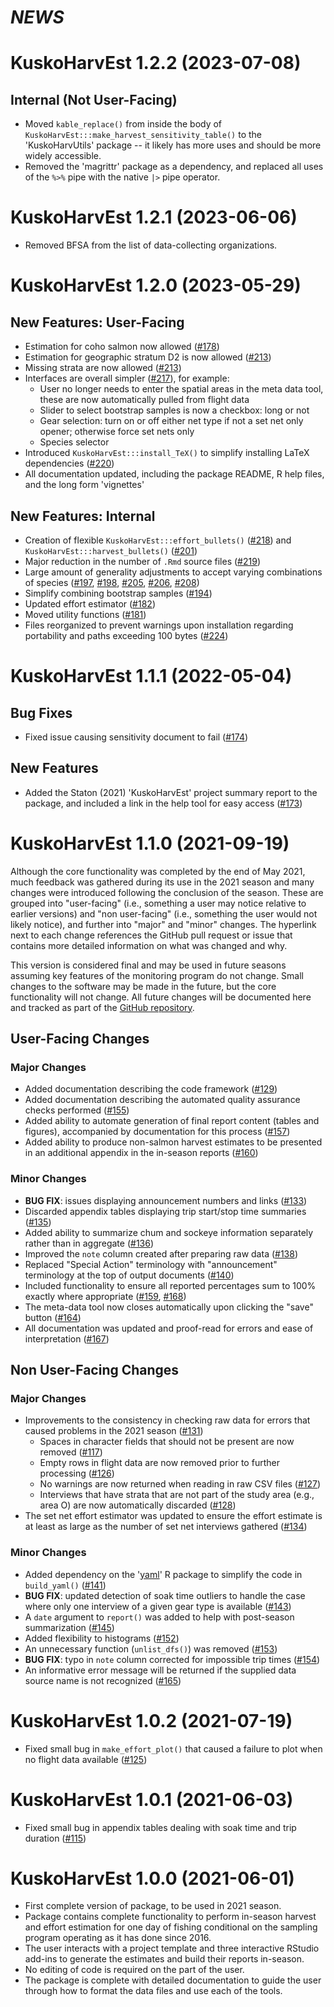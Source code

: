 # *NEWS*

# KuskoHarvEst 1.2.2 (2023-07-08)

## Internal (Not User-Facing)

* Moved `kable_replace()` from inside the body of `KuskoHarvEst:::make_harvest_sensitivity_table()` to the 'KuskoHarvUtils' package -- it likely has more uses and should be more widely accessible.
* Removed the 'magrittr' package as a dependency, and replaced all uses of the `%>%` pipe with the native `|>` pipe operator. 

# KuskoHarvEst 1.2.1 (2023-06-06)

* Removed BFSA from the list of data-collecting organizations.

# KuskoHarvEst 1.2.0 (2023-05-29)

## New Features: User-Facing

* Estimation for coho salmon now allowed ([#178](https://www.github.com/bstaton1/KuskoHarvEst/issues/178))
* Estimation for geographic stratum D2 is now allowed ([#213](https://www.github.com/bstaton1/KuskoHarvEst/pull/213))
* Missing strata are now allowed ([#213](https://www.github.com/bstaton1/KuskoHarvEst/pull/213))
* Interfaces are overall simpler ([#217](https://www.github.com/bstaton1/KuskoHarvEst/pull/217)), for example:
  * User no longer needs to enter the spatial areas in the meta data tool, these are now automatically pulled from flight data
  * Slider to select bootstrap samples is now a checkbox: long or not
  * Gear selection: turn on or off either net type if not a set net only opener; otherwise force set nets only
  * Species selector
* Introduced `KuskoHarvEst:::install_TeX()` to simplify installing LaTeX dependencies ([#220](https://www.github.com/bstaton1/KuskoHarvEst/pull/220))
* All documentation updated, including the package README, R help files, and the long form 'vignettes'

## New Features: Internal

* Creation of flexible `KuskoHarvEst:::effort_bullets()` ([#218](https://www.github.com/bstaton1/KuskoHarvEst/pull/218)) and `KuskoHarvEst:::harvest_bullets()` ([#201](https://www.github.com/bstaton1/KuskoHarvEst/issues/201))
* Major reduction in the number of `.Rmd` source files ([#219](https://www.github.com/bstaton1/KuskoHarvEst/pull/2))
* Large amount of generality adjustments to accept varying combinations of species ([#197](https://www.github.com/bstaton1/KuskoHarvEst/pull/197), [#198](https://www.github.com/bstaton1/KuskoHarvEst/pull/198), [#205](https://www.github.com/bstaton1/KuskoHarvEst/pull/205), [#206](https://www.github.com/bstaton1/KuskoHarvEst/pull/206), [#208](https://www.github.com/bstaton1/KuskoHarvEst/208))
* Simplify combining bootstrap samples ([#194](https://www.github.com/bstaton1/KuskoHarvEst/pull/194))
* Updated effort estimator ([#182](https://www.github.com/bstaton1/KuskoHarvEst/pull/182))
* Moved utility functions ([#181](https://www.github.com/bstaton1/KuskoHarvEst/pull/181))
* Files reorganized to prevent warnings upon installation regarding portability and paths exceeding 100 bytes ([#224](https://www.github.com/bstaton1/KuskoHarvEst/pull/224))

# KuskoHarvEst 1.1.1 (2022-05-04)

## Bug Fixes

* Fixed issue causing sensitivity document to fail ([#174](https://www.github.com/bstaton1/KuskoHarvEst/pull/174))

## New Features

* Added the Staton (2021) 'KuskoHarvEst' project summary report to the package, and included a link in the help tool for easy access ([#173](https://www.github.com/bstaton1/KuskoHarvEst/pull/173))

# KuskoHarvEst 1.1.0 (2021-09-19)

Although the core functionality was completed by the end of May 2021, much feedback was gathered during its use in the 2021 season and many changes were introduced following the conclusion of the season.
These are grouped into "user-facing" (i.e., something a user may notice relative to earlier versions) and "non user-facing" (i.e., something the user would not likely notice), and further into "major" and "minor" changes.
The hyperlink next to each change references the GitHub pull request or issue that contains more detailed information on what was changed and why.

This version is considered final and may be used in future seasons assuming key features of the monitoring program do not change.
Small changes to the software may be made in the future, but the core functionality will not change.
All future changes will be documented here and tracked as part of the [GitHub repository](https://github.com/bstaton1/KuskoHarvEst).

## User-Facing Changes

### Major Changes

* Added documentation describing the code framework ([#129](https://www.github.com/bstaton1/KuskoHarvEst/pull/129))
* Added documentation describing the automated quality assurance checks performed ([#155](https://www.github.com/bstaton1/KuskoHarvEst/pull/155))
* Added ability to automate generation of final report content (tables and figures), accompanied by documentation for this process ([#157](https://www.github.com/bstaton1/KuskoHarvEst/pull/157))
* Added ability to produce non-salmon harvest estimates to be presented in an additional appendix in the in-season reports ([#160](https://www.github.com/bstaton1/KuskoHarvEst/160))

### Minor Changes

* **BUG FIX**: issues displaying announcement numbers and links ([#133](https://www.github.com/bstaton1/KuskoHarvEst/pull/133))
* Discarded appendix tables displaying trip start/stop time summaries ([#135](https://www.github.com/bstaton1/KuskoHarvEst/pull/135))
* Added ability to summarize chum and sockeye information separately rather than in aggregate ([#136](https://www.github.com/bstaton1/KuskoHarvEst/pull/136))
* Improved the `note` column created after preparing raw data ([#138](https://www.github.com/bstaton1/KuskoHarvEst/pull/138))
* Replaced "Special Action" terminology with "announcement" terminology at the top of output documents ([#140](https://www.github.com/bstaton1/KuskoHarvEst/pull/140))
* Included functionality to ensure all reported percentages sum to 100% exactly where appropriate ([#159](https://www.github.com/bstaton1/KuskoHarvEst/pull/159), [#168](https://www.github.com/bstaton1/KuskoHarvEst/pull/168))
* The meta-data tool now closes automatically upon clicking the "save" button ([#164](https://www.github.com/bstaton1/KuskoHarvEst/pull/164))
* All documentation was updated and proof-read for errors and ease of interpretation ([#167](https://www.github.com/bstaton1/KuskoHarvEst/pull/167))

## Non User-Facing Changes

### Major Changes

* Improvements to the consistency in checking raw data for errors that caused problems in the 2021 season ([#131](https://www.github.com/bstaton1/KuskoHarvEst/pull/131))
  * Spaces in character fields that should not be present are now removed ([#117](https://www.github.com/bstaton1/KuskoHarvEst/issues/117))
  * Empty rows in flight data are now removed prior to further processing ([#126](https://www.github.com/bstaton1/KuskoHarvEst/issues/126))
  * No warnings are now returned when reading in raw CSV files ([#127](https://www.github.com/bstaton1/KuskoHarvEst/issues/127))
  * Interviews that have strata that are not part of the study area (e.g., area O) are now automatically discarded ([#128](https://www.github.com/bstaton1/KuskoHarvEst/isues/128))
* The set net effort estimator was updated to ensure the effort estimate is at least as large as the number of set net interviews gathered ([#134](https://www.github.com/bstaton1/KuskoHarvEst/pull/134))

### Minor Changes

* Added dependency on the '[yaml]([https://CRAN.R-project.org/package=yaml](https://cran.r-project.org/package=yaml))' R package to simplify the code in `build_yaml()` ([#141](https://www.github.com/bstaton1/KuskoHarvEst/pull/141))
* **BUG FIX**: updated detection of soak time outliers to handle the case where only one interview of a given gear type is available ([#143](https://www.github.com/bstaton1/KuskoHarvEst/pull/143))
* A `date` argument to `report()` was added to help with post-season summarization ([#145](https://www.github.com/bstaton1/KuskoHarvEst/pull/145))
* Added flexibility to histograms ([#152](https://www.github.com/bstaton1/KuskoHarvEst/pull/152))
* An unnecessary function (`unlist_dfs()`) was removed ([#153](https://www.github.com/bstaton1/KuskoHarvEst/pull/153))
* **BUG FIX**: typo in `note` column corrected for impossible trip times ([#154](https://www.github.com/bstaton1/KuskoHarvEst/pull/154))
* An informative error message will be returned if the supplied data source name is not recognized ([#165](https://www.github.com/bstaton1/KuskoHarvEst/pull/165))

# KuskoHarvEst 1.0.2 (2021-07-19)

* Fixed small bug in `make_effort_plot()` that caused a failure to plot when no flight data available ([#125](https://www.github.com/bstaton1/KuskoHarvEst/pull/125))

# KuskoHarvEst 1.0.1 (2021-06-03)

* Fixed small bug in appendix tables dealing with soak time and trip duration ([#115](https://www.github.com/bstaton1/KuskoHarvEst/pull/115))

# KuskoHarvEst 1.0.0 (2021-06-01)

* First complete version of package, to be used in 2021 season.
* Package contains complete functionality to perform in-season harvest and effort estimation for one day of fishing conditional on the sampling program operating as it has done since 2016.
* The user interacts with a project template and three interactive RStudio add-ins to generate the estimates and build their reports in-season.
* No editing of code is required on the part of the user.
* The package is complete with detailed documentation to guide the user through how to format the data files and use each of the tools.
